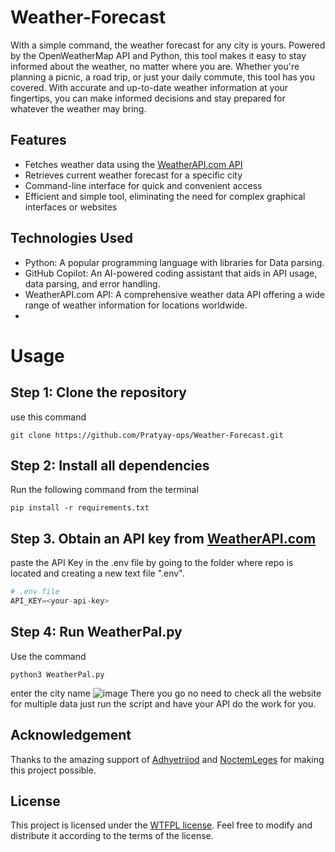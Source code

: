 # Weather-Forecast
With a simple command, the weather forecast for any city is yours. Powered by the OpenWeatherMap API and Python, this tool makes it easy to stay informed about the weather, no matter where you are.
Whether you're planning a picnic, a road trip, or just your daily commute, this tool has you covered. With accurate and up-to-date weather information at your fingertips, you can make informed decisions and stay prepared for whatever the weather may bring.

## Features
- Fetches weather data using the [WeatherAPI.com API](https://www.weatherapi.com/)
- Retrieves current weather forecast for a specific city
- Command-line interface for quick and convenient access
- Efficient and simple tool, eliminating the need for complex graphical interfaces or websites

## Technologies Used

- Python: A popular programming language with libraries for Data parsing.
- GitHub Copilot: An AI-powered coding assistant that aids in API usage, data parsing, and error handling.
- WeatherAPI.com API: A comprehensive weather data API offering a wide range of weather information for locations worldwide.
- 
# Usage

## Step 1: Clone the repository
use this command
```
git clone https://github.com/Pratyay-ops/Weather-Forecast.git
```

## Step 2: Install all dependencies
Run the following command from the terminal 
```
pip install -r requirements.txt
```
## Step 3. Obtain an API key from [WeatherAPI.com](https://www.weatherapi.com/) 
paste the API Key in the .env file by going to the folder where repo is located and creating a new text file ".env".
```py
# .env file
API_KEY=<your-api-key>
```
## Step 4: Run WeatherPal.py
Use the command 
```
python3 WeatherPal.py
```
enter the city name
![image](https://github.com/Pratyay-ops/Weather-Forecast/assets/129536170/7a58240e-bf88-4fec-8660-6a200e078774)
There you go no need to check all the website for multiple data just run the script and have your API do the work for you.
## Acknowledgement
Thanks to the amazing support of [Adhyetrijod](https://github.com/adhyetrijod) and [NoctemLeges](https://github.com/NoctemLeges) for making this project possible.

## License

This project is licensed under the [WTFPL license](LICENSE). Feel free to modify and distribute it according to the terms of the license.

